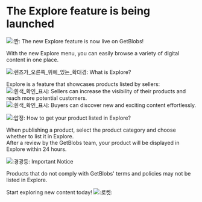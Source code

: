 # The Explore feature is being launched



<img src="https://a.slack-edge.com/production-standard-emoji-assets/14.0/apple-medium/1f389@2x.png" alt=":짠:" data-size="line"> The new Explore feature is now live on GetBlobs!

With the new Explore menu, you can easily browse a variety of digital content in one place.



<img src="https://a.slack-edge.com/production-standard-emoji-assets/14.0/apple-medium/1f50e@2x.png" alt=":렌즈가_오른쪽_위에_있는_확대경:" data-size="line"> What is Explore?

Explore is a feature that showcases products listed by sellers:\
<img src="https://a.slack-edge.com/production-standard-emoji-assets/14.0/apple-medium/2705@2x.png" alt=":흰색_확인_표시:" data-size="line"> Sellers can increase the visibility of their products and reach more potential customers.\
<img src="https://a.slack-edge.com/production-standard-emoji-assets/14.0/apple-medium/2705@2x.png" alt=":흰색_확인_표시:" data-size="line"> Buyers can discover new and exciting content effortlessly.



<img src="https://a.slack-edge.com/production-standard-emoji-assets/14.0/apple-medium/1f4cc@2x.png" alt=":압정:" data-size="line"> How to get your product listed in Explore?

When publishing a product, select the product category and choose whether to list it in Explore.\
After a review by the GetBlobs team, your product will be displayed in Explore within 24 hours.



<img src="https://a.slack-edge.com/production-standard-emoji-assets/14.0/apple-medium/1f6a8@2x.png" alt=":경광등:" data-size="line"> Important Notice

Products that do not comply with GetBlobs' terms and policies may not be listed in Explore.



Start exploring new content today! <img src="https://a.slack-edge.com/production-standard-emoji-assets/14.0/apple-medium/1f680@2x.png" alt=":로켓:" data-size="line">
